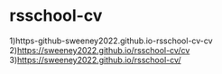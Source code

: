 # rsschool-cv 
1)https-github-sweeney2022.github.io-rsschool-cv-cv
2)https://sweeney2022.github.io/rsschool-cv/cv
3)https://sweeney2022.github.io/rsschool-cv/
